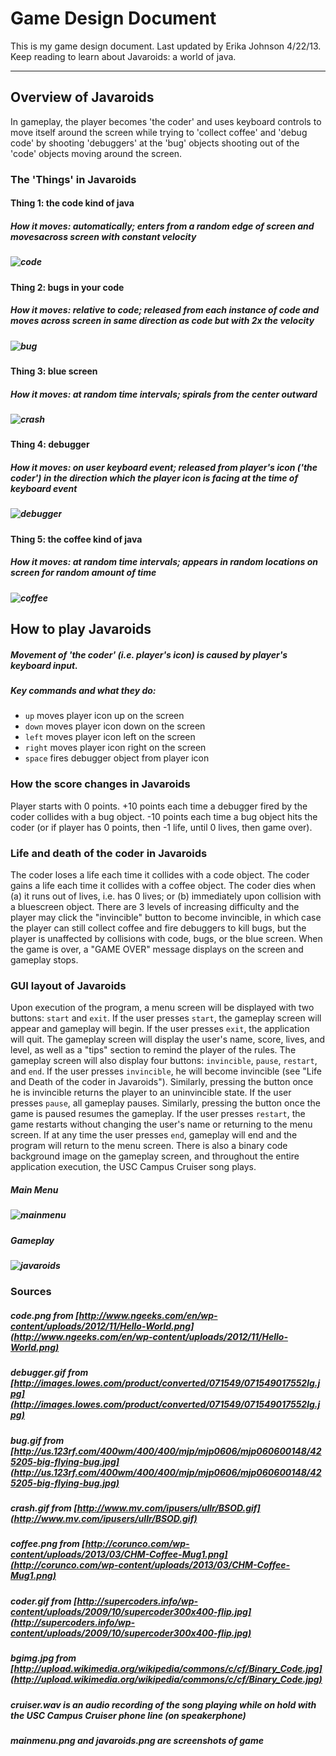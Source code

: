 # Game Design Document
This is my game design document. Last updated by Erika Johnson 4/22/13. Keep reading to learn about Javaroids: a world of java.

----

## Overview of Javaroids
In gameplay, the player becomes 'the coder' and uses keyboard controls to move itself around the screen while trying to 'collect coffee' and 'debug code' by shooting 'debuggers' at the 'bug' objects shooting out of the 'code' objects moving around the screen.

### The 'Things' in Javaroids

#### Thing 1: the code kind of java
##### How it moves: automatically; enters from a random edge of screen and movesacross screen with constant velocity
##### ![code](/images/code.png)

#### Thing 2: bugs in your code
##### How it moves: relative to code; released from each instance of code and moves across screen in same direction as code but with 2x the velocity
##### ![bug](/images/bug.gif)

#### Thing 3: blue screen
##### How it moves: at random time intervals; spirals from the center outward
##### ![crash](/images/crash.gif)

#### Thing 4: debugger
##### How it moves: on user keyboard event; released from player's icon ('the coder') in the direction which the player icon is facing at the time of keyboard event
##### ![debugger](/images/debugger.gif)

#### Thing 5: the coffee kind of java
##### How it moves: at random time intervals; appears in random locations on screen for random amount of time
##### ![coffee](/images/coffee.png)

## How to play Javaroids
##### Movement of 'the coder' (i.e. player's icon) is caused by player's keyboard input.
##### Key commands and what they do:
  + `up` moves player icon up on the screen
  + `down` moves player icon down on the screen
  + `left` moves player icon left on the screen
  + `right` moves player icon right on the screen
  + `space` fires debugger object from player icon

### How the score changes in Javaroids
Player starts with 0 points. +10 points each time a debugger fired by the coder collides with a bug object. -10 points each time a bug object hits the coder (or if player has 0 points, then -1 life, until 0 lives, then game over).

### Life and death of the coder in Javaroids
The coder loses a life each time it collides with a code object. The coder gains a life each time it collides with a coffee object. The coder dies when (a) it runs out of lives, i.e. has 0 lives; or (b) immediately upon collision with a bluescreen object. There are 3 levels of increasing difficulty and the player may click the "invincible" button to become invincible, in which case the player can still collect coffee and fire debuggers to kill bugs, but the player is unaffected by collisions with code, bugs, or the blue screen. When the game is over, a "GAME OVER" message displays on the screen and gameplay stops.

### GUI layout of Javaroids
Upon execution of the program, a menu screen will be displayed with two buttons: `start` and `exit`. If the user presses `start`, the gameplay screen will appear and gameplay will begin. If the user presses `exit`, the application will quit. The gameplay screen will display the user's name, score, lives, and level, as well as a "tips" section to remind the player of the rules. The gameplay screen will also display four buttons: `invincible`, `pause`, `restart`, and `end`. If the user presses `invincible`, he will become invincible (see "Life and Death of the coder in Javaroids"). Similarly, pressing the button once he is invincible returns the player to an uninvincible state. If the user presses `pause`, all gameplay pauses. Similarly, pressing the button once the game is paused resumes the gameplay. If the user presses `restart`, the game restarts without changing the user's name or returning to the menu screen. If at any time the user presses `end`, gameplay will end and the program will return to the menu screen. There is also a binary code background image on the gameplay screen, and throughout the entire application execution, the USC Campus Cruiser song plays.
##### Main Menu
##### ![mainmenu](/images/mainmenu.png "Main Menu")
##### Gameplay
##### ![javaroids](/images/javaroids.png "Javaroids Gameplay")

### Sources
##### code.png from [http://www.ngeeks.com/en/wp-content/uploads/2012/11/Hello-World.png](http://www.ngeeks.com/en/wp-content/uploads/2012/11/Hello-World.png)
##### debugger.gif from [http://images.lowes.com/product/converted/071549/071549017552lg.jpg](http://images.lowes.com/product/converted/071549/071549017552lg.jpg)
##### bug.gif from [http://us.123rf.com/400wm/400/400/mjp/mjp0606/mjp060600148/425205-big-flying-bug.jpg](http://us.123rf.com/400wm/400/400/mjp/mjp0606/mjp060600148/425205-big-flying-bug.jpg)
##### crash.gif from [http://www.mv.com/ipusers/ullr/BSOD.gif](http://www.mv.com/ipusers/ullr/BSOD.gif)
##### coffee.png from [http://corunco.com/wp-content/uploads/2013/03/CHM-Coffee-Mug1.png](http://corunco.com/wp-content/uploads/2013/03/CHM-Coffee-Mug1.png)
##### coder.gif from [http://supercoders.info/wp-content/uploads/2009/10/supercoder300x400-flip.jpg](http://supercoders.info/wp-content/uploads/2009/10/supercoder300x400-flip.jpg)
##### bgimg.jpg from [http://upload.wikimedia.org/wikipedia/commons/c/cf/Binary_Code.jpg](http://upload.wikimedia.org/wikipedia/commons/c/cf/Binary_Code.jpg)
##### cruiser.wav is an audio recording of the song playing while on hold with the USC Campus Cruiser phone line (on speakerphone)
##### mainmenu.png and javaroids.png are screenshots of game